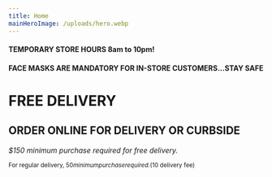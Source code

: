 ```yaml
---
title: Home
mainHeroImage: /uploads/hero.webp
---
```

#### **TEMPORARY STORE HOURS 8am to 10pm!** 

####  **FACE MASKS ARE MANDATORY FOR IN-STORE CUSTOMERS...STAY SAFE**

# FREE DELIVERY

## ORDER ONLINE FOR DELIVERY&nbsp;OR&nbsp;CURBSIDE

*$150 minimum purchase required for free delivery.*  

<small>For regular delivery, $50 minimum purchase required. ($10 delivery fee)<small>